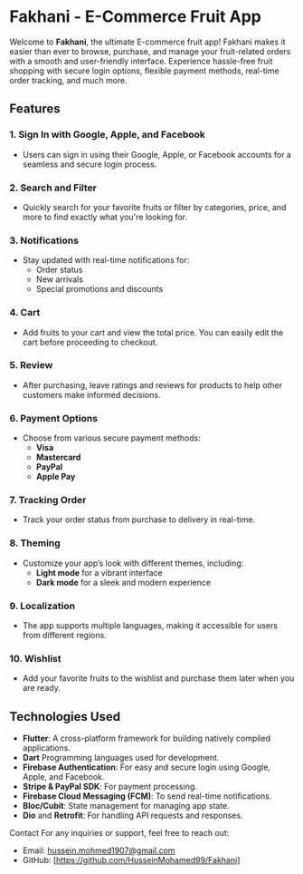 # Fakhani - E-Commerce Fruit App

Welcome to **Fakhani**, the ultimate E-commerce fruit app! Fakhani makes it easier than ever to browse, purchase, and manage your fruit-related orders with a smooth and user-friendly interface. Experience hassle-free fruit shopping with secure login options, flexible payment methods, real-time order tracking, and much more.

## Features

### 1. **Sign In with Google, Apple, and Facebook**
   - Users can sign in using their Google, Apple, or Facebook accounts for a seamless and secure login process.

### 2. **Search and Filter**
   - Quickly search for your favorite fruits or filter by categories, price, and more to find exactly what you're looking for.

### 3. **Notifications**
   - Stay updated with real-time notifications for:
     - Order status
     - New arrivals
     - Special promotions and discounts

### 4. **Cart**
   - Add fruits to your cart and view the total price. You can easily edit the cart before proceeding to checkout.

### 5. **Review**
   - After purchasing, leave ratings and reviews for products to help other customers make informed decisions.

### 6. **Payment Options**
   - Choose from various secure payment methods:
     - **Visa**
     - **Mastercard**
     - **PayPal**
     - **Apple Pay**

### 7. **Tracking Order**
   - Track your order status from purchase to delivery in real-time.

### 8. **Theming**
   - Customize your app’s look with different themes, including:
     - **Light mode** for a vibrant interface
     - **Dark mode** for a sleek and modern experience

### 9. **Localization**
   - The app supports multiple languages, making it accessible for users from different regions.

### 10. **Wishlist**
   - Add your favorite fruits to the wishlist and purchase them later when you are ready.

## Technologies Used

- **Flutter**: A cross-platform framework for building natively compiled applications.
- **Dart** Programming languages used for development.
- **Firebase Authentication**: For easy and secure login using Google, Apple, and Facebook.
- **Stripe & PayPal SDK**: For payment processing.
- **Firebase Cloud Messaging (FCM)**: To send real-time notifications.
- **Bloc/Cubit**: State management for managing app state.
- **Dio** and **Retrofit**: For handling API requests and responses.



Contact
For any inquiries or support, feel free to reach out:

- Email: hussein.mohmed1907@gmail.com
- GitHub: [https://github.com/HusseinMohamed99/Fakhani]
